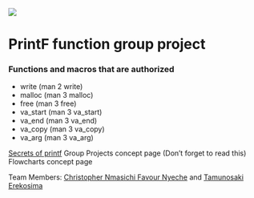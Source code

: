 ![](https://s3.amazonaws.com/intranet-projects-files/holbertonschool-low_level_programming/228/printf.png )
# PrintF function group project

### Functions and macros that are authorized 
- write (man 2 write)
- malloc (man 3 malloc)
- free (man 3 free)
- va_start (man 3 va_start)
- va_end (man 3 va_end)
- va_copy (man 3 va_copy)
- va_arg (man 3 va_arg)


[Secrets of printf](https://alx-intranet.hbtn.io/rltoken/7Vw7aUWgwC7JYUrqI4bh4Q )
Group Projects concept page (Don’t forget to read this)
Flowcharts concept page

Team Members: [Christopher Nmasichi Favour Nyeche](https://github.com/NwabuezeFranklin) and  [Tamunosaki Erekosima](https://github.com/Asiwajuife)
